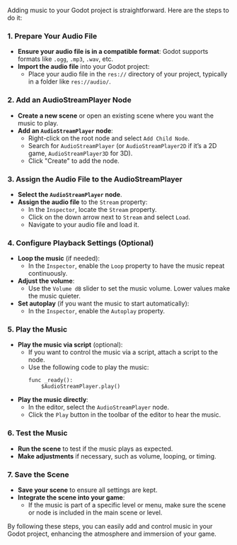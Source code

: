 Adding music to your Godot project is straightforward. Here are the steps to do it:

### 1. **Prepare Your Audio File**
   - **Ensure your audio file is in a compatible format**: Godot supports formats like `.ogg`, `.mp3`, `.wav`, etc.
   - **Import the audio file** into your Godot project:
     - Place your audio file in the `res://` directory of your project, typically in a folder like `res://audio/`.

### 2. **Add an AudioStreamPlayer Node**
   - **Create a new scene** or open an existing scene where you want the music to play.
   - **Add an `AudioStreamPlayer` node**:
     - Right-click on the root node and select `Add Child Node`.
     - Search for `AudioStreamPlayer` (or `AudioStreamPlayer2D` if it’s a 2D game, `AudioStreamPlayer3D` for 3D).
     - Click "Create" to add the node.

### 3. **Assign the Audio File to the AudioStreamPlayer**
   - **Select the `AudioStreamPlayer` node**.
   - **Assign the audio file** to the `Stream` property:
     - In the `Inspector`, locate the `Stream` property.
     - Click on the down arrow next to `Stream` and select `Load`.
     - Navigate to your audio file and load it.

### 4. **Configure Playback Settings (Optional)**
   - **Loop the music** (if needed):
     - In the `Inspector`, enable the `Loop` property to have the music repeat continuously.
   - **Adjust the volume**:
     - Use the `Volume dB` slider to set the music volume. Lower values make the music quieter.
   - **Set autoplay** (if you want the music to start automatically):
     - In the `Inspector`, enable the `Autoplay` property.

### 5. **Play the Music**
   - **Play the music via script** (optional):
     - If you want to control the music via a script, attach a script to the node.
     - Use the following code to play the music:
       ```gdscript
       func _ready():
           $AudioStreamPlayer.play()
       ```
   - **Play the music directly**:
     - In the editor, select the `AudioStreamPlayer` node.
     - Click the `Play` button in the toolbar of the editor to hear the music.

### 6. **Test the Music**
   - **Run the scene** to test if the music plays as expected.
   - **Make adjustments** if necessary, such as volume, looping, or timing.

### 7. **Save the Scene**
   - **Save your scene** to ensure all settings are kept.
   - **Integrate the scene into your game**:
     - If the music is part of a specific level or menu, make sure the scene or node is included in the main scene or level.

By following these steps, you can easily add and control music in your Godot project, enhancing the atmosphere and immersion of your game.
